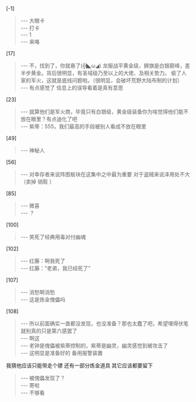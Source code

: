 
[-1] 
>--- 大眼卡<br>
>--- 打卡<br>
>--- 1<br>
>--- 来咯<br>

[17] 
>--- 不，找到了，你就悬了(╬◣ω◢)
龙服战平黄金级，狮旗是白银巅峰，差半步黄金。背后很明显，有圣域级乃至以上的大佬、及相关势力。
偷了人家的军火，这就是底线问题啦。（很明显，会破坏荒野大陆布制的计划）<br>
>--- 有点感觉了
信息上的误导看着是真有意思<br>

[23] 
>--- 就算他们是军火商，毕竟只有白银级，黄金级装备你为啥觉得他们能不放在眼里？有点迪化了吧<br>
>--- 紫蒂：555，我们最高的手段被别人看成不放在眼里<br>

[49] 
>--- 神秘人<br>

[56] 
>--- 对幸存者来说阵图板块在这集中之中最为重要  对于盗贼来说泽用处不大  （卖掉 销赃 ）<br>

[85] 
>--- 微喜<br>
>--- ？<br>

[100] 
>--- 笑死了经典用毒对付幽魂<br>

[102] 
>--- 红藤：啊我死了<br>
>--- 红藤：“老弟，我已经死了”<br>

[107] 
>--- 消愁啊消愁<br>
>--- 这是炼金傀儡吗<br>

[108] 
>--- 所以前面确实一直都没发现，也没准备？那也太蠢了吧，希望埋得伏笔就别真的只是第六感罢了<br>
>--- 啊这<br>
>--- 老钟是傀儡被紫蒂控制的，紫蒂是幽灵，幽灵感觉到被攻击了<br>
>--- 这明显是准备好的
备用报警装置

我猜他应该只能带走个镖
还有一部分炼金道具
其它应该都要留下<br>
>--- 被傀儡发现了？<br>
>--- 寄啦<br>
>--- 不够看<br>
